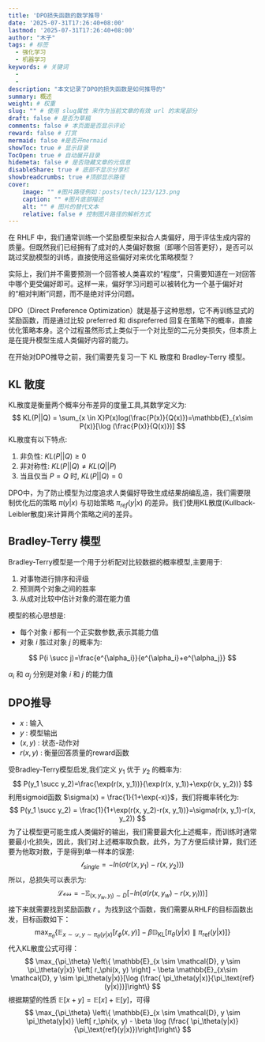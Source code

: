 ```yaml
---
title: 'DPO损失函数的数学推导'
date: '2025-07-31T17:26:40+08:00'
lastmod: '2025-07-31T17:26:40+08:00'
author: "木子"
tags: # 标签
  - 强化学习
  - 机器学习
keywords: # 关键词
  - 
  - 
description: "本文记录了DPO的损失函数是如何推导的"
summary: 概述
weight: # 权重
slug: "" # 使用 slug属性 来作为当前文章的有效 url 的末尾部分
draft: false # 是否为草稿
comments: false # 本页面是否显示评论
reward: false # 打赏
mermaid: false #是否开mermaid
showToc: true # 显示目录
TocOpen: true # 自动展开目录
hidemeta: false # 是否隐藏文章的元信息
disableShare: true # 底部不显示分享栏
showbreadcrumbs: true #顶部显示路径
cover:
    image: "" #图片路径例如：posts/tech/123/123.png
    caption: "" #图片底部描述
    alt: "" # 图片的替代文本
    relative: false # 控制图片路径的解析方式
---
```

在 RHLF 中，我们通常训练一个奖励模型来拟合人类偏好，用于评估生成内容的质量。但既然我们已经拥有了成对的人类偏好数据（即哪个回答更好），是否可以跳过奖励模型的训练，直接使用这些偏好对来优化策略模型？

实际上，我们并不需要预测一个回答被人类喜欢的“程度”，只需要知道在一对回答中哪个更受偏好即可。这样一来，偏好学习问题可以被转化为一个基于偏好对的“相对判断”问题，而不是绝对评分问题。

DPO（Direct Preference Optimization）就是基于这种思想，它不再训练显式的奖励函数，而是通过比较 preferred 和 dispreferred 回复在策略下的概率，直接优化策略本身。这个过程虽然形式上类似于一个对比型的二元分类损失，但本质上是在提升模型生成人类偏好内容的能力。

在开始对DPO推导之前，我们需要先复习一下 KL 散度和 Bradley-Terry 模型。

## KL 散度

KL散度是衡量两个概率分布差异的度量工具,其数学定义为:
$$
KL(P||Q) = \sum_{x \in X}P(x)log(\frac{P(x)}{Q(x)})=\mathbb{E}_{x\sim P(x)}[\log (\frac{P(x)}{Q(x)})]
$$
KL散度有以下特点:

1. 非负性: $KL(P||Q) \geq 0$
2. 非对称性: $KL(P||Q) \neq KL(Q||P)$
3. 当且仅当 $P=Q$ 时, $KL(P||Q)=0$

DPO中，为了防止模型为过度追求人类偏好导致生成结果胡编乱造，我们需要限制优化后的策略 $\pi(y|x)$ 与初始策略 $\pi_{ref}(y|x)$ 的差异。我们使用KL散度(Kullback-Leibler散度)来计算两个策略之间的差异。

## Bradley-Terry 模型

Bradley-Terry模型是一个用于分析配对比较数据的概率模型,主要用于:

1. 对事物进行排序和评级
2. 预测两个对象之间的胜率
3.  从成对比较中估计对象的潜在能力值

模型的核心思想是:

- 每个对象 $i$ 都有一个正实数参数,表示其能力值
- 对象 $i$ 胜过对象 $j$ 的概率为:

$$
P(i \succ j)=\frac{e^{\alpha_i}}{e^{\alpha_i}+e^{\alpha_j}}
$$

$\alpha_i$ 和 $\alpha_j$ 分别是对象 $i$ 和 $j$ 的能力值

## DPO推导

* $x$ : 输入
* $y$ : 模型输出
* $(x, y)$ : 状态-动作对
* $r(x, y)$ : 衡量回答质量的reward函数

受Bradley-Terry模型启发,我们定义 $y_1$ 优于 $y_2$ 的概率为:
$$
P(y_1 \succ y_2)=\frac{\exp(r(x, y_1))}{\exp(r(x, y_1))+\exp(r(x, y_2))}
$$
利用sigmoid函数 $\sigma(x) = \frac{1}{1+\exp(-x)}$，我们将概率转化为:
$$
P(y_1 \succ y_2) = \frac{1}{1+\exp(r(x, y_2)-r(x, y_1))}=\sigma(r(x, y_1)-r(x, y_2))
$$
为了让模型更可能生成人类偏好的输出，我们需要最大化上述概率，而训练时通常要最小化损失，因此，我们对上述概率取负数，此外，为了方便后续计算，我们还要为他取对数，于是得到单一样本的误差:
$$
\mathcal{l}_{single} = -ln\Big(\sigma(r(x, y_1)-r(x, y_2))\Big)
$$
所以，总损失可以表示为:
$$
\mathcal{Loss} = -\mathbb{E}_{(x,y_w,y_l)\sim D}[-ln\Big(\sigma(r(x, y_w)-r(x, y_l))\Big)]
$$
接下来就需要找到奖励函数 $r$ 。为找到这个函数，我们需要从RHLF的目标函数出发，目标函数如下：
$$
\max_{\pi_\theta} \left\{ \mathbb{E}_{x \sim \mathcal{D}, y \sim \pi_\theta(y|x)} \left[ r_\phi(x, y) \right] - \beta \mathbb{D}_\text{KL} \left[ \pi_\theta(y|x) \parallel \pi_\text{ref}(y|x) \right] \right\}
$$
代入KL散度公式可得：
$$
\max_{\pi_\theta} \left\{ \mathbb{E}_{x \sim \mathcal{D}, y \sim \pi_\theta(y|x)} \left[ r_\phi(x, y) \right] - \beta \mathbb{E}_{x\sim \mathcal{D}, y \sim \pi_\theta(y|x)}[\log (\frac{ \pi_\theta(y|x)}{\pi_\text{ref}(y|x)})]\right\}
$$
根据期望的性质 $\mathbb{E}[x+y] = \mathbb{E}[x]+\mathbb{E}[y]$，可得
$$
\max_{\pi_\theta} \left\{ \mathbb{E}_{x \sim \mathcal{D}, y \sim \pi_\theta(y|x)} \left[ r_\phi(x, y)  - \beta \log (\frac{ \pi_\theta(y|x)}{\pi_\text{ref}(y|x)})\right]\right\}
$$

